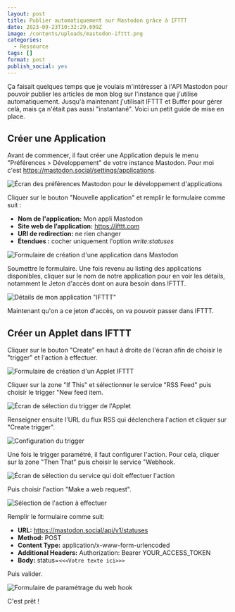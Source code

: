 ```yaml
---
layout: post
title: Publier automatiquement sur Mastodon grâce à IFTTT
date: 2023-09-23T10:32:29.699Z
image: /contents/uploads/mastodon-ifttt.png
categories:
  - Ressource
tags: []
format: post
publish_social: yes
---
```

Ça faisait quelques temps que je voulais m'intéresser à l'API Mastodon pour pouvoir publier les articles de mon blog sur l'instance que j'utilise automatiquement. Jusqu'à maintenant j'utilisait IFTTT et Buffer pour gérer celà, mais ça n'était pas aussi "instantané". Voici un petit guide de mise en place.<!--more-->

## Créer une Application

Avant de commencer, il faut créer une Application depuis le menu "Préférences > Développement" de votre instance Mastodon. Pour moi c'est <https://mastodon.social/settings/applications>.

![Écran des préférences Mastodon pour le développement d'applications](https://chierchia.fr/contents/uploads/screenshot-2023-09-23-at-11-35-25-vos-applications-mastodon.png)

Cliquer sur le bouton "Nouvelle application" et remplir le formulaire comme suit :

* **Nom de l'application:** Mon appli Mastodon
* **Site web de l’application:** https://ifttt.com
* **URI de redirection:** ne rien changer
* **Étendues :** cocher uniquement l'option *write:statuses*

![Formulaire de création d'une application dans Mastodon](https://chierchia.fr/contents/uploads/screenshot-2023-09-23-at-11-54-37-nouvelle-application-mastodon.png)

Soumettre le formulaire. Une fois revenu au listing des applications disponibles, cliquer sur le nom de notre application pour en voir les détails, notamment le Jeton d'accès dont on aura besoin dans IFTTT.

![Détails de mon application "IFTTT"](https://chierchia.fr/contents/uploads/screenshot-2023-09-23-at-11-35-42-application-ifttt-mastodon.png)

Maintenant qu'on a ce jeton d'accès, on va pouvoir passer dans IFTTT.

## Créer un Applet dans IFTTT

Cliquer sur le bouton "Create" en haut à droite de l'écran afin de choisir le "trigger" et l'action à effectuer.

![Formulaire de création d'un Applet IFTTT](https://chierchia.fr/contents/uploads/screenshot-2023-09-23-at-12-11-24-create-ifttt.png)

Cliquer sur la zone "If This" et sélectionner le service "RSS Feed" puis choisir le trigger "New feed item.

![Écran de sélection du trigger de l'Applet](https://chierchia.fr/contents/uploads/screenshot-2023-09-23-at-11-32-01-create-ifttt.png)

Renseigner ensuite l'URL du flux RSS qui déclenchera l'action et cliquer sur "Create trigger".

![Configuration du trigger](https://chierchia.fr/contents/uploads/screenshot-2023-09-23-at-12-17-02-create-ifttt.png)

Une fois le trigger paramétré, il faut configurer l'action. Pour cela, cliquer sur la zone "Then That" puis choisir le service "Webhook.

![Écran de sélection du service qui doit effectuer l'action](https://chierchia.fr/contents/uploads/screenshot-2023-09-23-at-11-33-18-create-ifttt.png)

Puis choisir l'action "Make a web request".

![Sélection de l'action à effectuer](https://chierchia.fr/contents/uploads/screenshot-2023-09-23-at-11-33-27-create-ifttt.png)

Remplir le formulaire comme suit:

* **URL:** https://mastodon.social/api/v1/statuses
* **Method:** POST
* **Content Type:** application/x-www-form-urlencoded
* **Additional Headers:** Authorization: Bearer YOUR_ACCESS_TOKEN
* **Body:** status=`<<<Votre texte ici>>>`

Puis valider.

![Formulaire de paramétrage du web hook](https://chierchia.fr/contents/uploads/screenshot-2023-09-23-at-11-34-52-create-ifttt.png)

C'est prêt !